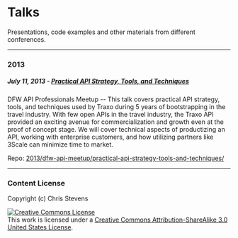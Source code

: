 # Talks

Presentations, code examples and other materials from different conferences.

---

### 2013

##### July 11, 2013 - [Practical API Strategy, Tools, and Techniques](http://chrisstevens.us/talks/2013/dfw-api-meetup/practical-api-strategy-tools-and-techniques/)
DFW API Professionals Meetup -- This talk covers practical API strategy, tools, and techniques used by Traxo during 5 years of bootstrapping in the travel industry. With few open APIs in the travel industry, the Traxo API provided an exciting avenue for commercialization and growth even at the proof of concept stage.  We will cover technical aspects of productizing an API, working with enterprise customers, and how utilizing partners like 3Scale can minimize time to market.

Repo: [2013/dfw-api-meetup/practical-api-strategy-tools-and-techniques/](2013/dfw-api-meetup/practical-api-strategy-tools-and-techniques/)

---

### Content License

Copyright (c) Chris Stevens

<a rel="license" href="http://creativecommons.org/licenses/by-sa/3.0/us/deed.en_US"><img alt="Creative Commons License" style="border-width:0" src="http://i.creativecommons.org/l/by-sa/3.0/us/88x31.png" /></a><br />This work is licensed under a <a rel="license" href="http://creativecommons.org/licenses/by-sa/3.0/us/deed.en_US">Creative Commons Attribution-ShareAlike 3.0 United States License</a>.
